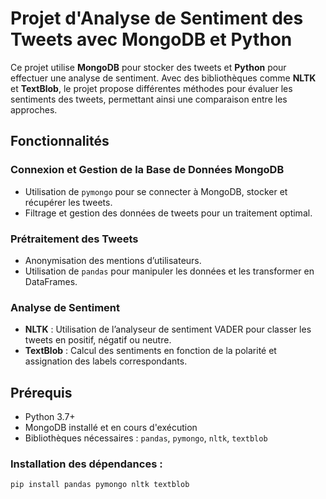 # Projet d'Analyse de Sentiment des Tweets avec MongoDB et Python

Ce projet utilise **MongoDB** pour stocker des tweets et **Python** pour effectuer une analyse de sentiment. Avec des bibliothèques comme **NLTK** et **TextBlob**, le projet propose différentes méthodes pour évaluer les sentiments des tweets, permettant ainsi une comparaison entre les approches.

## Fonctionnalités

### Connexion et Gestion de la Base de Données MongoDB
- Utilisation de `pymongo` pour se connecter à MongoDB, stocker et récupérer les tweets.
- Filtrage et gestion des données de tweets pour un traitement optimal.

### Prétraitement des Tweets
- Anonymisation des mentions d’utilisateurs.
- Utilisation de `pandas` pour manipuler les données et les transformer en DataFrames.

### Analyse de Sentiment
- **NLTK** : Utilisation de l’analyseur de sentiment VADER pour classer les tweets en positif, négatif ou neutre.
- **TextBlob** : Calcul des sentiments en fonction de la polarité et assignation des labels correspondants.

## Prérequis
- Python 3.7+
- MongoDB installé et en cours d'exécution
- Bibliothèques nécessaires : `pandas`, `pymongo`, `nltk`, `textblob`

### Installation des dépendances :
```bash
pip install pandas pymongo nltk textblob
